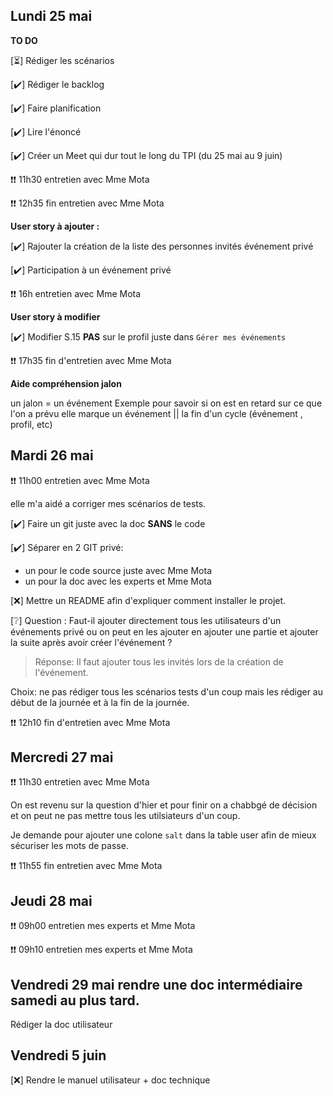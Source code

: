 ## Lundi 25 mai

__TO DO__

[⏳] Rédiger les scénarios

[✔️] Rédiger le backlog

[✔️] Faire planification

[✔️] Lire l'énoncé

[✔️] Créer un Meet qui dur tout le long du TPI (du 25 mai au 9 juin)



❗❗ 11h30 entretien avec Mme Mota



❗❗ 12h35 fin entretien avec Mme Mota



__User story à ajouter :__

[✔️] Rajouter la création de la liste des personnes invités événement privé

[✔️] Participation à un événement privé



❗❗ 16h entretien avec Mme Mota



__User story à modifier__

[✔️] Modifier S.15 __PAS__ sur le profil juste dans `Gérer mes événements` 


❗❗ 17h35 fin d'entretien avec Mme Mota

__Aide compréhension jalon__

un jalon = un événement
Exemple pour savoir si on est en retard sur ce que l'on a prévu
elle marque un événement || la fin d'un cycle (événement , profil, etc)

## Mardi 26 mai

❗❗ 11h00 entretien avec Mme Mota

elle m'a aidé a corriger mes scénarios de tests.

[✔️] Faire un git juste avec la doc __SANS__ le code

[✔️] Séparer en 2 GIT privé:

* un pour le code source juste avec Mme Mota
* un pour la doc avec les experts et Mme Mota

[❌] Mettre un README afin d'expliquer comment installer le projet.


[❔] Question : Faut-il ajouter directement tous les utilisateurs d'un événements privé ou on peut en les ajouter en ajouter une partie et ajouter la suite après avoir créer l'événement ?

> Réponse: Il faut ajouter tous les invités lors de la création de l'événement.

Choix: ne pas rédiger tous les scénarios tests d'un coup mais les rédiger au début de la journée et à la fin de la journée.

❗❗ 12h10 fin d'entretien avec Mme Mota


## Mercredi 27 mai

❗❗ 11h30 entretien avec Mme Mota

On est revenu sur la question d'hier et pour finir on a chabbgé de décision et on peut ne pas mettre tous les utilsiateurs d'un coup.

Je demande pour ajouter une colone `salt` dans la table user afin de mieux sécuriser les mots de passe.

❗❗ 11h55 fin entretien avec Mme Mota


## Jeudi 28 mai

❗❗ 09h00 entretien mes experts et Mme Mota


❗❗ 09h10 entretien mes experts et Mme Mota


## Vendredi 29 mai rendre une doc intermédiaire samedi au plus tard.

Rédiger la doc utilisateur

## Vendredi 5 juin

[❌] Rendre le manuel utilisateur + doc technique